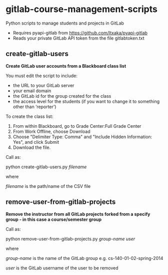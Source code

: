 gitlab-course-management-scripts
================================

Python scripts to manage students and projects in GitLab

* Requires pyapi-gitlab from https://github.com/Itxaka/pyapi-gitlab
* Reads your private GitLab API token from the file gitlabtoken.txt

## create-gitlab-users
**Create GitLab user accounts from a Blackboard class list**

You must edit the script to include:
* the URL to your GitLab server
* your email domain
* the GitLab id for the group created for the class
* the access level for the students (if you want to change it to something other than ‘reporter’)

To create the class list:
1. From within Blackboard, go to Grade Center:Full Grade Center
2. From Work Offline, choose Download
3. Choose "Delimiter Type: Comma" and "Include Hidden Information: Yes", and click Submit
4. Download the file.

Call as:

python create-gitlab-users.py *filename*

where 

*filename* is the path/name of the CSV file

## remove-user-from-gitlab-projects
**Remove the instructor from all GitLab projects forked from a specify group - in this case a course/semester group**

Call as:

python remove-user-from-gitlab-projects.py *group-name* *user*

where

*group-name* is the name of the GitLab group e.g. cs-140-01-02-spring-2014

*user* is the GitLab username of the user to be removed

